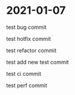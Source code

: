 # 2021-01-07

test bug commit

test hotfix commit

test refactor commit

test add new test commit

test ci commit

test perf commit